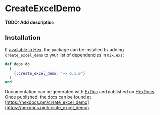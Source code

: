# CreateExcelDemo

**TODO: Add description**

## Installation

If [available in Hex](https://hex.pm/docs/publish), the package can be installed
by adding `create_excel_demo` to your list of dependencies in `mix.exs`:

```elixir
def deps do
  [
    {:create_excel_demo, "~> 0.1.0"}
  ]
end
```

Documentation can be generated with [ExDoc](https://github.com/elixir-lang/ex_doc)
and published on [HexDocs](https://hexdocs.pm). Once published, the docs can
be found at [https://hexdocs.pm/create_excel_demo](https://hexdocs.pm/create_excel_demo).

